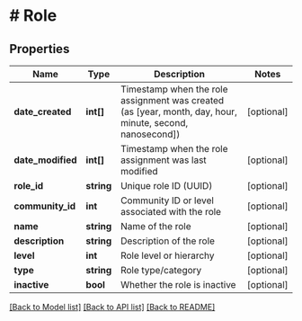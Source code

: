 # # Role

## Properties

Name | Type | Description | Notes
------------ | ------------- | ------------- | -------------
**date_created** | **int[]** | Timestamp when the role assignment was created (as [year, month, day, hour, minute, second, nanosecond]) | [optional]
**date_modified** | **int[]** | Timestamp when the role assignment was last modified | [optional]
**role_id** | **string** | Unique role ID (UUID) | [optional]
**community_id** | **int** | Community ID or level associated with the role | [optional]
**name** | **string** | Name of the role | [optional]
**description** | **string** | Description of the role | [optional]
**level** | **int** | Role level or hierarchy | [optional]
**type** | **string** | Role type/category | [optional]
**inactive** | **bool** | Whether the role is inactive | [optional]

[[Back to Model list]](../../README.md#models) [[Back to API list]](../../README.md#endpoints) [[Back to README]](../../README.md)
